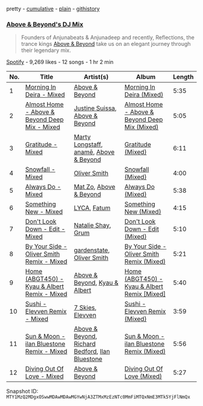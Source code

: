 pretty - [cumulative](/playlists/cumulative/37i9dQZF1DX2hiw5K39XcO.md) - [plain](/playlists/plain/37i9dQZF1DX2hiw5K39XcO) - [githistory](https://github.githistory.xyz/mackorone/spotify-playlist-archive/blob/main/playlists/plain/37i9dQZF1DX2hiw5K39XcO)

### [Above & Beyond's DJ Mix](https://open.spotify.com/playlist/37i9dQZF1DX2hiw5K39XcO)

> Founders of Anjunabeats & Anjunadeep and recently, Reflections, the trance kings <a href="spotify:artist:10gzBoINW3cLJfZUka8Zoe">Above & Beyond</a> take us on an elegant journey through their legendary mix.

[Spotify](https://open.spotify.com/user/spotify) - 9,269 likes - 12 songs - 1 hr 2 min

| No. | Title | Artist(s) | Album | Length |
|---|---|---|---|---|
| 1 | [Morning In Deira \- Mixed](https://open.spotify.com/track/329I1vtH6XEi4zkqiatAFd) | [Above & Beyond](https://open.spotify.com/artist/10gzBoINW3cLJfZUka8Zoe) | [Morning In Deira \(Mixed\)](https://open.spotify.com/album/4oMWCq4keByiJJS9kWTxDF) | 5:35 |
| 2 | [Almost Home \- Above & Beyond Deep Mix \- Mixed](https://open.spotify.com/track/1dRkpQZX0zrZpbhuRj6Bun) | [Justine Suissa](https://open.spotify.com/artist/6UKSvQC8EQZUOKtUaj5uCj), [Above & Beyond](https://open.spotify.com/artist/10gzBoINW3cLJfZUka8Zoe) | [Almost Home \- Above & Beyond Deep Mix \(Mixed\)](https://open.spotify.com/album/26hBWFyuIkd1wlSRViMRQZ) | 5:05 |
| 3 | [Gratitude \- Mixed](https://open.spotify.com/track/6l3KpUE25RGRfxPpWIlYKL) | [Marty Longstaff](https://open.spotify.com/artist/0JtMH7U9d7Z8pOSBz2U8Wn), [anamē](https://open.spotify.com/artist/3sZvCZHU2V2idOYyUl3fBi), [Above & Beyond](https://open.spotify.com/artist/10gzBoINW3cLJfZUka8Zoe) | [Gratitude \(Mixed\)](https://open.spotify.com/album/2AI9w76LKpbGwWoSybbThF) | 6:11 |
| 4 | [Snowfall \- Mixed](https://open.spotify.com/track/0OLns1zuQvYk5DTMtaTv4M) | [Oliver Smith](https://open.spotify.com/artist/2Npo4Cfm48M2uKlvxiXMic) | [Snowfall \(Mixed\)](https://open.spotify.com/album/6ndornGswh2gUEwrXKxhd9) | 4:00 |
| 5 | [Always Do \- Mixed](https://open.spotify.com/track/2Fjhrx20RJVNMaWRVcVKyS) | [Mat Zo](https://open.spotify.com/artist/2n7USVO8fO8FF8zq4kG2N1), [Above & Beyond](https://open.spotify.com/artist/10gzBoINW3cLJfZUka8Zoe) | [Always Do \(Mixed\)](https://open.spotify.com/album/399NRvMpSuURG7xsJlqiuh) | 5:38 |
| 6 | [Something New \- Mixed](https://open.spotify.com/track/6bhojJ038prVfVrGa2wNvG) | [LYCA](https://open.spotify.com/artist/4naWgrSAZPl2RsnTFdST4H), [Fatum](https://open.spotify.com/artist/3pt2vTpH1eI776oDZT1G2C) | [Something New \(Mixed\)](https://open.spotify.com/album/1NZJsVKKqnWEn4ixR3jWM5) | 4:15 |
| 7 | [Don't Look Down \- Edit \- Mixed](https://open.spotify.com/track/5yxHPc2B7Yb3vz1yTcQki2) | [Natalie Shay](https://open.spotify.com/artist/6pDapjUwN36LXMdYk0WKuQ), [Grum](https://open.spotify.com/artist/3VEqFWRt47xQAZJMBF3duQ) | [Don't Look Down \- Edit \(Mixed\)](https://open.spotify.com/album/754ielczhUD52z8T7eyWMP) | 5:10 |
| 8 | [By Your Side \- Oliver Smith Remix \- Mixed](https://open.spotify.com/track/2YkIfmd6ryE6qhID1Hdk0t) | [gardenstate](https://open.spotify.com/artist/1XcPIHqirx1Jaxm2bAxMeV), [Oliver Smith](https://open.spotify.com/artist/2Npo4Cfm48M2uKlvxiXMic) | [By Your Side \- Oliver Smith Remix \(Mixed\)](https://open.spotify.com/album/1iG3sL8y5dWw7oGG4NI6eJ) | 5:21 |
| 9 | [Home \(ABGT450\) \- Kyau & Albert Remix \- Mixed](https://open.spotify.com/track/7fwDREYlIVcwAzwIT2osAu) | [Above & Beyond](https://open.spotify.com/artist/10gzBoINW3cLJfZUka8Zoe), [Kyau & Albert](https://open.spotify.com/artist/0pyi4vNCq5T6GgV1rt7ncc) | [Home \(ABGT450\) \- Kyau & Albert Remix \[Mixed\]](https://open.spotify.com/album/7LrS54Fean9MBS6mHULCpm) | 5:40 |
| 10 | [Sushi \- Elevven Remix \- Mixed](https://open.spotify.com/track/7skaDiU3xfqwlku7gsdVjs) | [7 Skies](https://open.spotify.com/artist/2mmqhYDTD0weseyXUf1QJ5), [Elevven](https://open.spotify.com/artist/1x72oeaWJ5kdXMXZoq0Icu) | [Sushi \- Elevven Remix \(Mixed\)](https://open.spotify.com/album/5CqGK0LlbZ5TA4g0roPuYv) | 3:59 |
| 11 | [Sun & Moon \- ilan Bluestone Remix \- Mixed](https://open.spotify.com/track/3FS1EoxxXZ9m0h6mMPpmPx) | [Above & Beyond](https://open.spotify.com/artist/10gzBoINW3cLJfZUka8Zoe), [Richard Bedford](https://open.spotify.com/artist/5JbD3IL6449LrMT8ct6KTB), [Ilan Bluestone](https://open.spotify.com/artist/1yoZuH2j43vVSWsOwYuQyn) | [Sun & Moon \- ilan Bluestone Remix \(Mixed\)](https://open.spotify.com/album/1UGpvymeHDUg3Yhipu4iJd) | 5:56 |
| 12 | [Diving Out Of Love \- Mixed](https://open.spotify.com/track/1Ttd9It2EhGD9erf47oc6h) | [Above & Beyond](https://open.spotify.com/artist/10gzBoINW3cLJfZUka8Zoe) | [Diving Out Of Love \(Mixed\)](https://open.spotify.com/album/0Tk9xD9RCnLcOFsYUd15j2) | 5:27 |

Snapshot ID: `MTY1MzQ2MDgxOSwwMDAwMDAwMGYwNjA3ZTMxMzEzNTc0MmFiMTQxNmE3MTk5YjFlNmQx`
